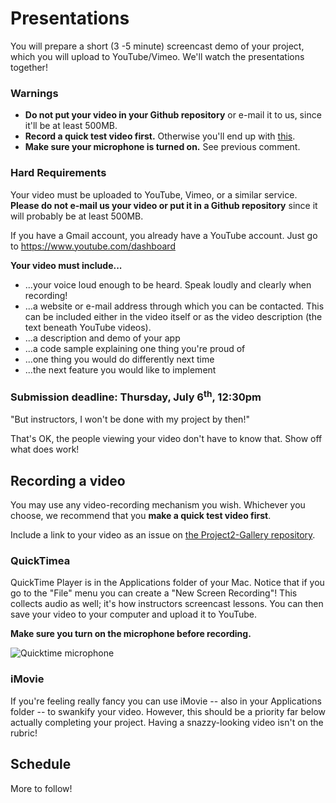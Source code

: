 # Presentations

You will prepare a short (3 -5 minute) screencast demo of your project, which you will upload to YouTube/Vimeo. We'll watch the presentations together!

### Warnings

- **Do not put your video in your Github repository** or e-mail it to us, since it'll be at least 500MB.
- **Record a quick test video first.** Otherwise you'll end up with [this](https://www.youtube.com/watch?v=dCukspxmNDs).
- **Make sure your microphone is turned on.** See previous comment.

### Hard Requirements

Your video must be uploaded to YouTube, Vimeo, or a similar service. **Please do not e-mail us your video or put it in a Github repository** since it will probably be at least 500MB.

If you have a Gmail account, you already have a YouTube account. Just go to https://www.youtube.com/dashboard

**Your video must include...**

- ...your voice loud enough to be heard. Speak loudly and clearly when recording!
- ...a website or e-mail address through which you can be contacted. This can be included either in the video itself or as the video description (the text beneath YouTube videos).
- ...a description and demo of your app
- ...a code sample explaining one thing you're proud of
- ...one thing you would do differently next time
- ...the next feature you would like to implement

### Submission deadline: Thursday, July 6<sup>th</sup>, 12:30pm

"But instructors, I won't be done with my project by then!"

That's OK, the people viewing your video don't have to know that. Show off what does work!

## Recording a video

You may use any video-recording mechanism you wish. Whichever you choose, we recommend that you **make a quick test video first**.

Include a link to your video as an issue on [the Project2-Gallery repository](https://github.com/ga-dc/project2-gallery).

### QuickTimea

QuickTime Player is in the Applications folder of your Mac. Notice that if you go to the "File" menu you can create a "New Screen Recording"! This collects audio as well; it's how instructors screencast lessons. You can then save your video to your computer and upload it to YouTube.

**Make sure you turn on the microphone before recording.**

![Quicktime microphone](http://i.imgur.com/SBfletl.jpg)

### iMovie

If you're feeling really fancy you can use iMovie -- also in your Applications folder -- to swankify your video. However, this should be a priority far below actually completing your project. Having a snazzy-looking video isn't on the rubric!

## Schedule

More to follow!
